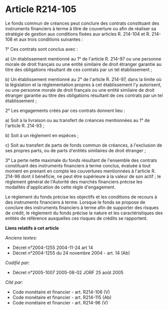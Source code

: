 # Article R214-105

Le fonds commun de créances peut conclure des contrats constituant des instruments financiers à terme à titre de couverture
ou afin de réaliser sa stratégie de gestion aux conditions fixées aux articles R. 214-104 et R. 214-108 et aux trois
conditions suivantes :

1° Ces contrats sont conclus avec :

a) Un établissement mentionné au 1° de l'article R. 214-97 ou une personne morale de droit français ou une entité similaire
de droit étranger garantie au titre des obligations résultant de ces contrats par un tel établissement ;

b) Un établissement mentionné au 2° de l'article R. 214-97, dans la limite où la législation et la réglementation propres à
cet établissement l'y autorisent, ou une personne morale de droit français ou une entité similaire de droit étranger garantie
au titre des obligations résultant de ces contrats par un tel établissement ;

2° Les engagements créés par ces contrats donnent lieu :

a) Soit à la livraison ou au transfert de créances mentionnées au 1° de l'article R. 214-93 ;

b) Soit à un règlement en espèces ;

c) Soit au transfert de parts de fonds commun de créances, à l'exclusion de ses propres parts, ou de parts d'entités
similaires de droit étranger ;

3° La perte nette maximale du fonds résultant de l'ensemble des contrats constituant des instruments financiers à terme
conclus, évaluée à tout moment en prenant en compte les couvertures mentionnées à l'article R. 214-96 dont il bénéficie, ne
peut être supérieure à la valeur de son actif ; le règlement général de l'Autorité des marchés financiers précise les
modalités d'application de cette règle d'engagement.

Le règlement du fonds précise les objectifs et les conditions de recours à des instruments financiers à terme. Lorsque le
fonds se propose de conclure des instruments financiers à terme afin de supporter des risques de crédit, le règlement du
fonds précise la nature et les caractéristiques des entités de référence auxquelles ces risques de crédits se rapportent.

**Liens relatifs à cet article**

_Anciens textes_:

  - Décret n°2004-1255 2004-11-24 art 14
  - Décret n°2004-1255 du 24 novembre 2004 - art. 14 (Ab)

_Codifié par_:

  - Décret n°2005-1007 2005-08-02 JORF 25 août 2005

_Cité par_:

  - Code monétaire et financier - art. R214-106 (V)
  - Code monétaire et financier - art. R214-115 (Ab)
  - Code monétaire et financier - art. R214-96 (V)
